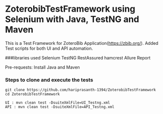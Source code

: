 # ZoterobibTestFramework using Selenium with Java, TestNG and Maven
This is a Test Framework for ZoteroBib Application(https://zbib.org/). Added Test scripts for both UI and API automation.

###libraries used
Selenium
TestNG
RestAssured
hamcrest
Allure Report

Pre-requests: Install Java and Maven 


### Steps to clone and execute the tests
```
git clone https://github.com/hariprasanth-1394/ZoterobibTestFramework
cd ZoterobibTestFramework

UI : mvn clean test -DsuiteXmlFile=UI_Testng.xml
API : mvn clean test -DsuiteXmlFile=API_Testng.xml
```
